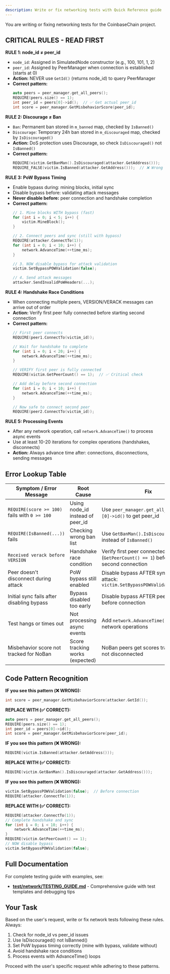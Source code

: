 ```yaml
---
description: Write or fix networking tests with Quick Reference guide
---
```


You are writing or fixing networking tests for the CoinbaseChain project.

## CRITICAL RULES - READ FIRST

**RULE 1: node_id ≠ peer_id**
- `node_id`: Assigned in SimulatedNode constructor (e.g., 100, 101, 1, 2)
- `peer_id`: Assigned by PeerManager when connection is established (starts at 0)
- **Action:** NEVER use `GetId()` (returns node_id) to query PeerManager
- **Correct pattern:**
  ```cpp
  auto peers = peer_manager.get_all_peers();
  REQUIRE(peers.size() == 1);
  int peer_id = peers[0]->id();  // ✅ Get actual peer_id
  int score = peer_manager.GetMisbehaviorScore(peer_id);
  ```

**RULE 2: Discourage ≠ Ban**
- `Ban`: Permanent ban stored in `m_banned` map, checked by `IsBanned()`
- `Discourage`: Temporary 24h ban stored in `m_discouraged` map, checked by `IsDiscouraged()`
- **Action:** DoS protection uses Discourage, so check `IsDiscouraged()` not `IsBanned()`
- **Correct pattern:**
  ```cpp
  REQUIRE(victim.GetBanMan().IsDiscouraged(attacker.GetAddress()));  // ✅
  REQUIRE_FALSE(victim.IsBanned(attacker.GetAddress()));  // ❌ Wrong map
  ```

**RULE 3: PoW Bypass Timing**
- Enable bypass during: mining blocks, initial sync
- Disable bypass before: validating attack messages
- **Never disable before:** peer connection and handshake completion
- **Correct pattern:**
  ```cpp
  // 1. Mine blocks WITH bypass (fast)
  for (int i = 0; i < 5; i++) {
      victim.MineBlock();
  }

  // 2. Connect peers and sync (still with bypass)
  REQUIRE(attacker.ConnectTo(1));
  for (int i = 0; i < 10; i++) {
      network.AdvanceTime(++time_ms);
  }

  // 3. NOW disable bypass for attack validation
  victim.SetBypassPOWValidation(false);

  // 4. Send attack messages
  attacker.SendInvalidPoWHeaders(...);
  ```

**RULE 4: Handshake Race Conditions**
- When connecting multiple peers, VERSION/VERACK messages can arrive out of order
- **Action:** Verify first peer fully connected before starting second connection
- **Correct pattern:**
  ```cpp
  // First peer connects
  REQUIRE(peer1.ConnectTo(victim_id));

  // Wait for handshake to complete
  for (int i = 0; i < 20; i++) {
      network.AdvanceTime(++time_ms);
  }

  // VERIFY first peer is fully connected
  REQUIRE(victim.GetPeerCount() == 1);  // ✅ Critical check

  // Add delay before second connection
  for (int i = 0; i < 10; i++) {
      network.AdvanceTime(++time_ms);
  }

  // Now safe to connect second peer
  REQUIRE(peer2.ConnectTo(victim_id));
  ```

**RULE 5: Processing Events**
- After any network operation, call `network.AdvanceTime()` to process async events
- Use at least 10-20 iterations for complex operations (handshakes, disconnects)
- **Action:** Always advance time after: connections, disconnections, sending messages

## Error Lookup Table

| Symptom / Error Message | Root Cause | Fix |
|------------------------|------------|-----|
| `REQUIRE(score >= 100)` fails with `0 >= 100` | Using node_id instead of peer_id | Use `peer_manager.get_all_peers()[0]->id()` to get peer_id |
| `REQUIRE(IsBanned(...))` fails | Checking wrong ban list | Use `GetBanMan().IsDiscouraged()` instead of `IsBanned()` |
| `Received verack before VERSION` | Handshake race condition | Verify first peer connected (`GetPeerCount() == 1`) before starting second connection |
| Peer doesn't disconnect during attack | PoW bypass still enabled | Disable bypass AFTER sync, BEFORE attack: `victim.SetBypassPOWValidation(false)` |
| Initial sync fails after disabling bypass | Bypass disabled too early | Disable bypass AFTER peers sync, not before connection |
| Test hangs or times out | Not processing async events | Add `network.AdvanceTime()` loops after network operations |
| Misbehavior score not tracked for NoBan | Score tracking works (expected) | NoBan peers get scores tracked, just not disconnected |

## Code Pattern Recognition

**IF you see this pattern (❌ WRONG):**
```cpp
int score = peer_manager.GetMisbehaviorScore(attacker.GetId());
```
**REPLACE WITH (✅ CORRECT):**
```cpp
auto peers = peer_manager.get_all_peers();
REQUIRE(peers.size() == 1);
int peer_id = peers[0]->id();
int score = peer_manager.GetMisbehaviorScore(peer_id);
```

**IF you see this pattern (❌ WRONG):**
```cpp
REQUIRE(victim.IsBanned(attacker.GetAddress()));
```
**REPLACE WITH (✅ CORRECT):**
```cpp
REQUIRE(victim.GetBanMan().IsDiscouraged(attacker.GetAddress()));
```

**IF you see this pattern (❌ WRONG):**
```cpp
victim.SetBypassPOWValidation(false);  // Before connection
REQUIRE(attacker.ConnectTo(1));
```
**REPLACE WITH (✅ CORRECT):**
```cpp
REQUIRE(attacker.ConnectTo(1));
// Complete handshake and sync
for (int i = 0; i < 10; i++) {
    network.AdvanceTime(++time_ms);
}
REQUIRE(victim.GetPeerCount() == 1);
// NOW disable bypass
victim.SetBypassPOWValidation(false);
```

## Full Documentation

For complete testing guide with examples, see:
- **[test/network/TESTING_GUIDE.md](test/network/TESTING_GUIDE.md)** - Comprehensive guide with test templates and debugging tips

## Your Task

Based on the user's request, write or fix network tests following these rules. Always:
1. Check for node_id vs peer_id issues
2. Use IsDiscouraged() not IsBanned()
3. Set PoW bypass timing correctly (mine with bypass, validate without)
4. Avoid handshake race conditions
5. Process events with AdvanceTime() loops

Proceed with the user's specific request while adhering to these patterns.
